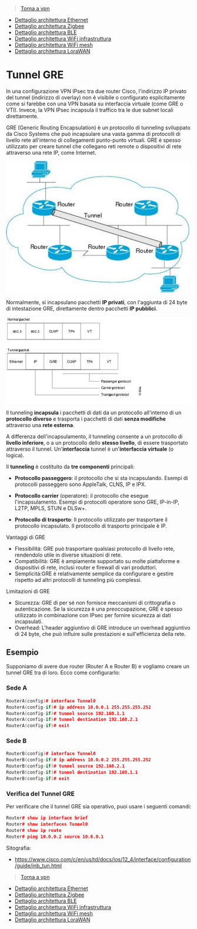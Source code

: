 >[Torna a vpn](ethvpn.md)

- [Dettaglio architettura Ethernet](archeth.md)
- [Dettaglio architettura Zigbee](archzigbee.md)
- [Dettaglio architettura BLE](archble.md)
- [Dettaglio architettura WiFi infrastruttura](archwifi.md)
- [Dettaglio architettura WiFi mesh](archmesh.md) 
- [Dettaglio architettura LoraWAN](lorawanclasses.md) 

# **Tunnel GRE** 

In una configurazione VPN IPsec tra due router Cisco, l'indirizzo IP privato del tunnel (indirizzo di overlay) non è visibile o configurato esplicitamente come si farebbe con una VPN basata su interfaccia virtuale (come GRE o VTI). Invece, la VPN IPsec incapsula il traffico tra le due subnet locali direttamente.

GRE (Generic Routing Encapsulation) è un protocollo di tunneling sviluppato da Cisco Systems che può incapsulare una vasta gamma di protocolli di livello rete all'interno di collegamenti punto-punto virtuali. GRE è spesso utilizzato per creare tunnel che collegano reti remote o dispositivi di rete attraverso una rete IP, come Internet. 

<img src="img/tunnel.png" alt="alt text" width="500">

Normalmente, si incapsulano pacchetti **IP privati**, con l'aggiunta di 24 byte di intestazione GRE, direttamente dentro pacchetti **IP pubblici**.

<img src="img/carrier.png" alt="alt text" width="600">

Il tunneling **incapsula** i pacchetti di dati da un protocollo all'interno di un **protocollo diverso** e trasporta i pacchetti di dati **senza modifiche** attraverso una **rete esterna**. 

A differenza dell'incapsulamento, il tunneling consente a un protocollo di **livello inferiore**, o a un protocollo dello **stesso livello**, di essere trasportato attraverso il tunnel. Un'**interfaccia** tunnel è un'**interfaccia virtuale** (o logica). 

Il **tunneling** è costituito da **tre componenti** principali:

- **Protocollo passeggero**: il protocollo che si sta incapsulando. Esempi di protocolli passeggero sono AppleTalk, CLNS, IP e IPX.

- **Protocollo carrier** (operatore): il protocollo che esegue l'incapsulamento. Esempi di protocolli operatore sono GRE, IP-in-IP, L2TP, MPLS, STUN e DLSw+.

- **Protocollo di trasporto**: Il protocollo utilizzato per trasportare il protocollo incapsulato. Il protocollo di trasporto principale è IP.


Vantaggi di GRE
- Flessibilità: GRE può trasportare qualsiasi protocollo di livello rete, rendendolo utile in diverse situazioni di rete.
- Compatibilità: GRE è ampiamente supportato su molte piattaforme e dispositivi di rete, inclusi router e firewall di vari produttori.
- Semplicità:GRE è relativamente semplice da configurare e gestire rispetto ad altri protocolli di tunneling più complessi.

Limitazioni di GRE
- Sicurezza: GRE di per sé non fornisce meccanismi di crittografia o autenticazione. Se la sicurezza è una preoccupazione, GRE è spesso utilizzato in combinazione con IPsec per fornire sicurezza ai dati incapsulati.
- Overhead: L'header aggiuntivo di GRE introduce un overhead aggiuntivo di 24 byte, che può influire sulle prestazioni e sull'efficienza della rete.

## **Esempio**

Supponiamo di avere due router (Router A e Router B) e vogliamo creare un tunnel GRE tra di loro. Ecco come configurarlo:

### **Sede A**

```C++
RouterA(config)# interface Tunnel0
RouterA(config-if)# ip address 10.0.0.1 255.255.255.252
RouterA(config-if)# tunnel source 192.168.1.1
RouterA(config-if)# tunnel destination 192.168.2.1
RouterA(config-if)# exit
```

### **Sede B**

```C++
RouterB(config)# interface Tunnel0
RouterB(config-if)# ip address 10.0.0.2 255.255.255.252
RouterB(config-if)# tunnel source 192.168.2.1
RouterB(config-if)# tunnel destination 192.168.1.1
RouterB(config-if)# exit
```

### **Verifica del Tunnel GRE** 

Per verificare che il tunnel GRE sia operativo, puoi usare i seguenti comandi:
```C++
Router# show ip interface brief
Router# show interfaces Tunnel0
Router# show ip route
Router# ping 10.0.0.2 source 10.0.0.1

```

Sitografia:
- https://www.cisco.com/c/en/us/td/docs/ios/12_4/interface/configuration/guide/inb_tun.html

>[Torna a vpn](ethvpn.md)

- [Dettaglio architettura Ethernet](archeth.md)
- [Dettaglio architettura Zigbee](archzigbee.md)
- [Dettaglio architettura BLE](archble.md)
- [Dettaglio architettura WiFi infrastruttura](archwifi.md)
- [Dettaglio architettura WiFi mesh](archmesh.md) 
- [Dettaglio architettura LoraWAN](lorawanclasses.md) 
